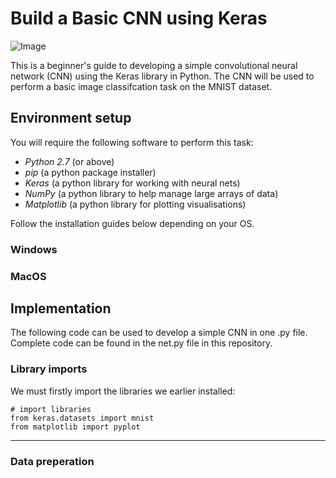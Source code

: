 # Build a Basic CNN using Keras

![Image](https://miro.medium.com/max/770/1*1_RWtODBJ1MhYwRSJ-XCbw.png)

This is a beginner's guide to developing a simple convolutional neural network (CNN) using the Keras library in Python. The CNN will be used to perform a basic image classifcation task on the MNIST dataset.

## Environment setup

You will require the following software to perform this task:

- *Python 2.7* (or above)
- *pip* (a python package installer)
- *Keras* (a python library for working with neural nets)
- *NumPy* (a python library to help manage large arrays of data)
- *Matplotlib* (a python library for plotting visualisations)

Follow the installation guides below depending on your OS.

### Windows

### MacOS


## Implementation

The following code can be used to develop a simple CNN in one .py file. Complete code can be found in the net.py file in this repository.

### Library imports

We must firstly import the libraries we earlier installed:

```
# import libraries
from keras.datasets import mnist
from matplotlib import pyplot
```
---

### Data preperation



